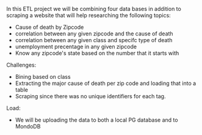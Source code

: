 In this ETL project we will be combining four data bases in addition to scraping a website that will help researching the following topics:
- Cause of death by Zipcode
- correlation between any given zipcode and the cause of death
- correlation between any given class and specifc type of death
- unemployment precentage in any given zipcode
- Know any zipcode's state based on the number that it starts with 


Challenges:
- Bining based on class
- Extracting the major cause of death per zip code and loading that into a table
- Scraping since there was no unique identifiers for each tag. 



Load:
- We will be uploading the data to both a local PG database and to MondoDB